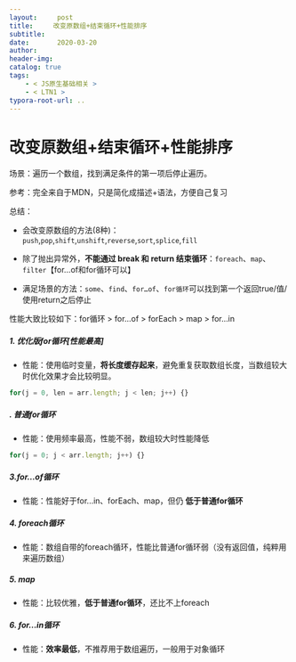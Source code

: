 ```yaml
---
layout:     post
title:     改变原数组+结束循环+性能排序
subtitle:  
date:       2020-03-20
author:     
header-img: 
catalog: true
tags:
    - < JS原生基础相关 >
    - < LTN1 >
typora-root-url: ..
---
```



# 改变原数组+结束循环+性能排序

场景：遍历一个数组，找到满足条件的第一项后停止遍历。

参考：完全来自于MDN，只是简化成描述+语法，方便自己复习

总结：

- 会改变原数组的方法(8种)：`push`,`pop`,`shift`,`unshift`,`reverse`,`sort`,`splice`,`fill`

-	除了抛出异常外，**不能通过 break 和 return 结束循环**：`foreach`、`map`、`filter`【for…of和for循环可以】

-	满足场景的方法：`some`、`find`、`for…of`、`for循环`可以找到第一个返回true/值/使用return之后停止



性能大致比较如下：for循环 > for...of > forEach > map > for...in

##### 1. 优化版for循环[性能最高]

* 性能：使用临时变量，**将长度缓存起来**，避免重复获取数组长度，当数组较大时优化效果才会比较明显。

```javascript
for(j = 0, len = arr.length; j < len; j++) {}
```

##### . 普通for循环

* 性能：使用频率最高，性能不弱，数组较大时性能降低

```javascript
for(j = 0; j < arr.length; j++) {}
```

##### 3.for...of循环  

* 性能：性能好于for...in、forEach、map，但仍 **低于普通for循环**

##### 4. foreach循环

* 性能：数组自带的foreach循环，性能比普通for循环弱（没有返回值，纯粹用来遍历数组）

##### 5. map

- 性能：比较优雅，**低于普通for循环**，还比不上foreach

##### 6. for...in循环

* 性能：**效率最低**，不推荐用于数组遍历，一般用于对象循环

